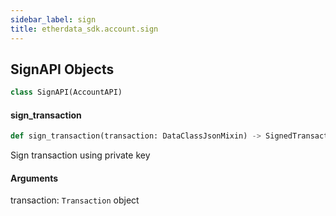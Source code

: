 ```yaml
---
sidebar_label: sign
title: etherdata_sdk.account.sign
---
```


## SignAPI Objects

```python
class SignAPI(AccountAPI)
```

#### sign\_transaction

```python
def sign_transaction(transaction: DataClassJsonMixin) -> SignedTransaction
```

Sign transaction using private key

#### Arguments

transaction: `Transaction` object


